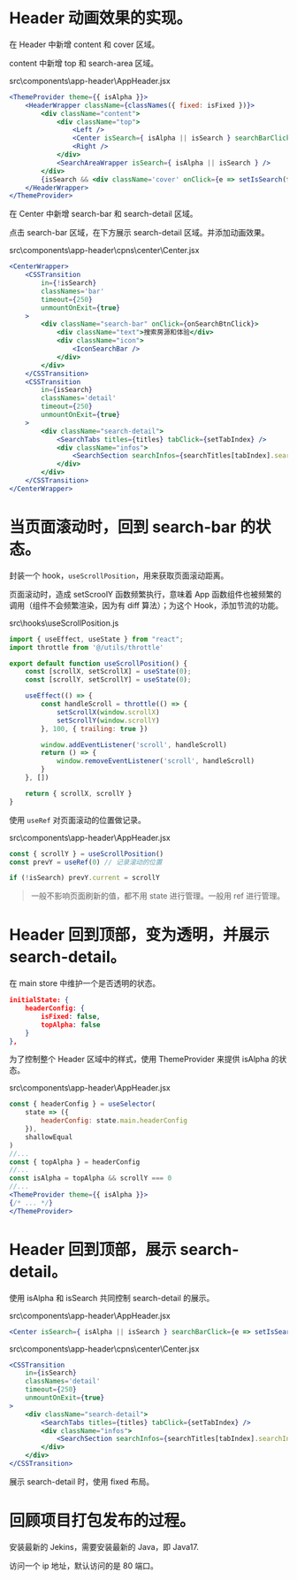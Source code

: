 # Header 动画效果的实现。

在 Header 中新增 content 和 cover 区域。

content 中新增 top 和 search-area 区域。

src\components\app-header\AppHeader.jsx

```jsx
<ThemeProvider theme={{ isAlpha }}>
	<HeaderWrapper className={classNames({ fixed: isFixed })}>
		<div className="content">
			<div className="top">
				<Left />
				<Center isSearch={ isAlpha || isSearch } searchBarClick={e => setIsSearch(true)} />
				<Right />
			</div>
			<SearchAreaWrapper isSearch={ isAlpha || isSearch } />
		</div>
		{isSearch && <div className='cover' onClick={e => setIsSearch(false)}></div>}
	</HeaderWrapper>
</ThemeProvider>
```

在 Center 中新增 search-bar 和 search-detail 区域。

点击 search-bar 区域，在下方展示 search-detail 区域。并添加动画效果。

src\components\app-header\cpns\center\Center.jsx

```jsx
<CenterWrapper>
	<CSSTransition
		in={!isSearch}
		classNames='bar'
		timeout={250}
		unmountOnExit={true}
	>
		<div className="search-bar" onClick={onSearchBtnClick}>
			<div className="text">搜索房源和体验</div>
			<div className="icon">
				<IconSearchBar />
			</div>
		</div>
	</CSSTransition>
	<CSSTransition
		in={isSearch}
		classNames='detail'
		timeout={250}
		unmountOnExit={true}
	>
		<div className="search-detail">
			<SearchTabs titles={titles} tabClick={setTabIndex} />
			<div className="infos">
				<SearchSection searchInfos={searchTitles[tabIndex].searchInfos} />
			</div>
		</div>
	</CSSTransition>
</CenterWrapper>
```


# 当页面滚动时，回到 search-bar 的状态。

封装一个 hook，`useScrollPosition`，用来获取页面滚动距离。

页面滚动时，造成 setScroolY 函数频繁执行，意味着 App 函数组件也被频繁的调用（组件不会频繁渲染，因为有 diff 算法）；为这个 Hook，添加节流的功能。

src\hooks\useScrollPosition.js

```js
import { useEffect, useState } from "react";
import throttle from '@/utils/throttle'

export default function useScrollPosition() {
	const [scrollX, setScrollX] = useState(0);
	const [scrollY, setScrollY] = useState(0);

	useEffect(() => {
		const handleScroll = throttle(() => {
			setScrollX(window.scrollX)
			setScrollY(window.scrollY)
		}, 100, { trailing: true })

		window.addEventListener('scroll', handleScroll)
		return () => {
			window.removeEventListener('scroll', handleScroll)
		}
	}, [])

	return { scrollX, scrollY }
}
```

使用 `useRef` 对页面滚动的位置做记录。

src\components\app-header\AppHeader.jsx

```js
const { scrollY } = useScrollPosition()
const prevY = useRef(0) // 记录滚动的位置

if (!isSearch) prevY.current = scrollY
```

> 一般不影响页面刷新的值，都不用 state 进行管理。一般用 ref 进行管理。

# Header 回到顶部，变为透明，并展示 search-detail。

在 main store 中维护一个是否透明的状态。

```json
initialState: {
	headerConfig: {
		isFixed: false,
		topAlpha: false
	}
},
```

为了控制整个 Header 区域中的样式，使用 ThemeProvider 来提供 isAlpha 的状态。

src\components\app-header\AppHeader.jsx

```jsx
const { headerConfig } = useSelector(
	state => ({
		headerConfig: state.main.headerConfig
	}),
	shallowEqual
)
//...
const { topAlpha } = headerConfig
//...
const isAlpha = topAlpha && scrollY === 0
//...
<ThemeProvider theme={{ isAlpha }}>
{/* ... */}
</ThemeProvider>
```

# Header 回到顶部，展示 search-detail。	

使用 isAlpha 和 isSearch 共同控制 search-detail 的展示。

src\components\app-header\AppHeader.jsx

```jsx
<Center isSearch={ isAlpha || isSearch } searchBarClick={e => setIsSearch(true)} />
```

src\components\app-header\cpns\center\Center.jsx

```jsx
<CSSTransition
	in={isSearch}
	classNames='detail'
	timeout={250}
	unmountOnExit={true}
>
	<div className="search-detail">
		<SearchTabs titles={titles} tabClick={setTabIndex} />
		<div className="infos">
			<SearchSection searchInfos={searchTitles[tabIndex].searchInfos} />
		</div>
	</div>
</CSSTransition>
```

展示 search-detail 时，使用 fixed 布局。

# 回顾项目打包发布的过程。

安装最新的 Jekins，需要安装最新的 Java，即 Java17.

访问一个 ip 地址，默认访问的是 80 端口。

